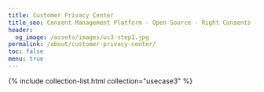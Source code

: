 ```yaml
---
title: Customer Privacy Center
title_seo: Consent Management Platform - Open Source - Right Consents - Customer Privacy Center
header:
  og_image: /assets/images/uc3-step1.jpg
permalink: /about/customer-privacy-center/
toc: false
menu: true
---
```


{% include collection-list.html collection="usecase3" %}